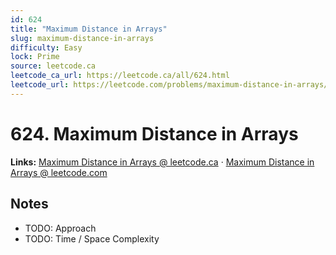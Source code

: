 ```yaml
--- 
id: 624
title: "Maximum Distance in Arrays"
slug: maximum-distance-in-arrays
difficulty: Easy
lock: Prime
source: leetcode.ca
leetcode_ca_url: https://leetcode.ca/all/624.html
leetcode_url: https://leetcode.com/problems/maximum-distance-in-arrays/
---
```


# 624. Maximum Distance in Arrays

**Links:** [Maximum Distance in Arrays @ leetcode.ca](https://leetcode.ca/all/624.html) · [Maximum Distance in Arrays @ leetcode.com](https://leetcode.com/problems/maximum-distance-in-arrays/)

## Notes
- TODO: Approach
- TODO: Time / Space Complexity
